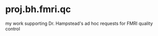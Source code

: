 proj.bh.fmri.qc
===============

my work supporting Dr. Hampstead's ad hoc requests for FMRI quality control 
